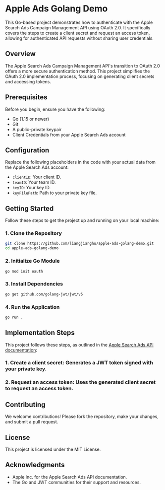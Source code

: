 # Apple Ads Golang Demo

This Go-based project demonstrates how to authenticate with the Apple Search Ads Campaign Management API using OAuth 2.0. It specifically covers the steps to create a client secret and request an access token, allowing for authenticated API requests without sharing user credentials.

## Overview

The Apple Search Ads Campaign Management API's transition to OAuth 2.0 offers a more secure authentication method. This project simplifies the OAuth 2.0 implementation process, focusing on generating client secrets and accessing tokens.

## Prerequisites

Before you begin, ensure you have the following:

- Go (1.15 or newer)
- Git
- A public-private keypair
- Client Credentials from your Apple Search Ads account

## Configuration

Replace the following placeholders in the code with your actual data from the Apple Search Ads account:

- `clientID`: Your client ID.
- `teamID`: Your team ID.
- `keyID`: Your key ID.
- `keyFilePath`: Path to your private key file.

## Getting Started

Follow these steps to get the project up and running on your local machine:

### 1. Clone the Repository

```bash
git clone https://github.com/liangjianghu/apple-ads-golang-demo.git
cd apple-ads-golang-demo
```

### 2. Initialize Go Module

```bash
go mod init oauth
```

### 3. Install Dependencies

```bash
go get github.com/golang-jwt/jwt/v5
```

### 4. Run the Application

```bash
go run .
```

## Implementation Steps

This project follows these steps, as outlined in the [Apple Search Ads API documentation](https://developer.apple.com/documentation/apple_search_ads/implementing_oauth_for_the_apple_search_ads_api):

### 1. Create a client secret: Generates a JWT token signed with your private key.
### 2. Request an access token: Uses the generated client secret to request an access token.

## Contributing

We welcome contributions! Please fork the repository, make your changes, and submit a pull request.

## License

This project is licensed under the MIT License.

## Acknowledgments

- Apple Inc. for the Apple Search Ads API documentation.
- The Go and JWT communities for their support and resources.


